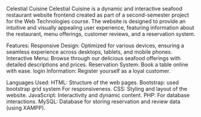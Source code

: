 Celestial Cuisine
Celestial Cuisine is a dynamic and interactive seafood restaurant website frontend created as part of a second-semester project for the Web Technologies course. The website is designed to provide an intuitive and visually appealing user experience, featuring information about the restaurant, menu offerings, customer reviews, and a reservation system.

Features:
Responsive Design: Optimized for various devices, ensuring a seamless experience across desktops, tablets, and mobile phones.
Interactive Menu: Browse through our delicious seafood offerings with detailed descriptions and prices.
Reservation System: Book a table online with ease.
login Information: Register yourself as a loyal customer.

Languages Used:
HTML: Structure of the web pages.
Bootstrap: used bootstrap grid system For responsiveness.
CSS: Styling and layout of the website.
JavaScript: Interactivity and dynamic content.
PHP: For database interactions.
MySQL: Database for storing reservation and review data (using XAMPP).
